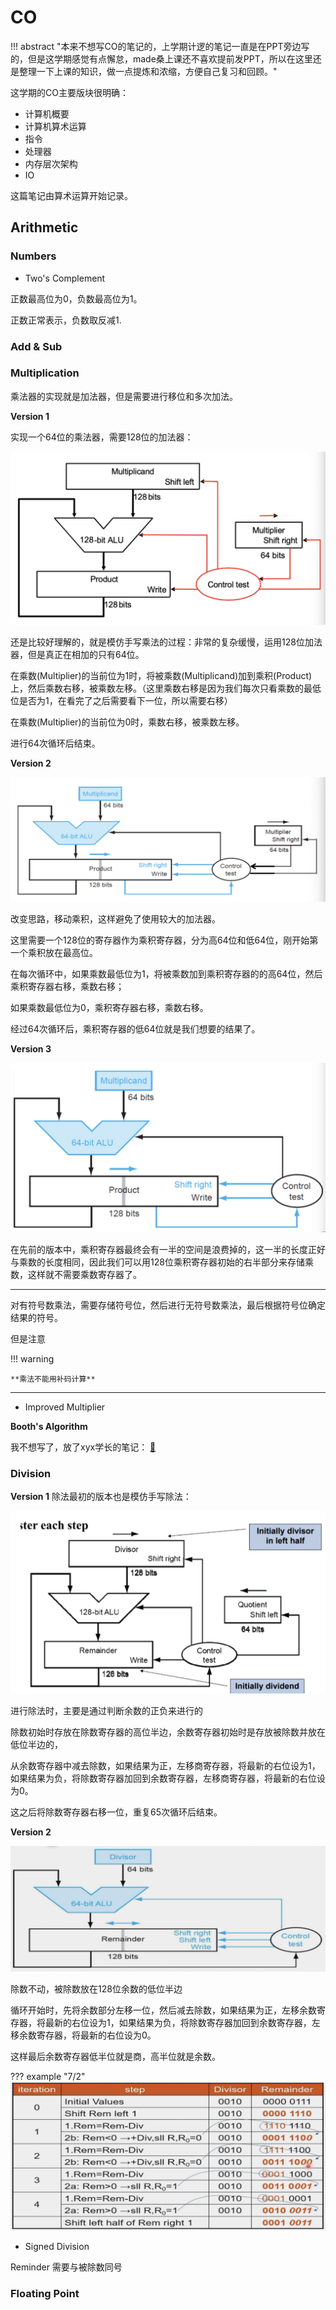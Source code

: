 

# CO

!!! abstract 
    "本来不想写CO的笔记的，上学期计逻的笔记一直是在PPT旁边写的，但是这学期感觉有点懈怠，made桑上课还不喜欢提前发PPT，所以在这里还是整理一下上课的知识，做一点提炼和浓缩，方便自己复习和回顾。"

这学期的CO主要版块很明确：

- 计算机概要
- 计算机算术运算
- 指令
- 处理器
- 内存层次架构
- IO

这篇笔记由算术运算开始记录。


## Arithmetic

### Numbers

- Two's Complement

正数最高位为0，负数最高位为1。

正数正常表示，负数取反减1.

### Add & Sub



### Multiplication

乘法器的实现就是加法器，但是需要进行移位和多次加法。

**Version 1**

实现一个64位的乘法器，需要128位的加法器：

![co-1](/../../../../assets/pics/co/co-1.png)

还是比较好理解的，就是模仿手写乘法的过程：非常的复杂缓慢，运用128位加法器，但是真正在相加的只有64位。

在乘数(Multiplier)的当前位为1时，将被乘数(Multiplicand)加到乘积(Product)上，然后乘数右移，被乘数左移。（这里乘数右移是因为我们每次只看乘数的最低位是否为1，在看完了之后需要看下一位，所以需要右移）

在乘数(Multiplier)的当前位为0时，乘数右移，被乘数左移。

进行64次循环后结束。

**Version 2**

![co-2](/../../../../assets/pics/co/co-2.png)

改变思路，移动乘积，这样避免了使用较大的加法器。

这里需要一个128位的寄存器作为乘积寄存器，分为高64位和低64位，刚开始第一个乘积放在最高位。

在每次循环中，如果乘数最低位为1，将被乘数加到乘积寄存器的的高64位，然后乘积寄存器右移，乘数右移；

如果乘数最低位为0，乘积寄存器右移，乘数右移。

经过64次循环后，乘积寄存器的低64位就是我们想要的结果了。


**Version 3**

![co-3](/../../../../assets/pics/co/co-3.png)

在先前的版本中，乘积寄存器最终会有一半的空间是浪费掉的，这一半的长度正好与乘数的长度相同，因此我们可以用128位乘积寄存器初始的右半部分来存储乘数，这样就不需要乘数寄存器了。

----

对有符号数乘法，需要存储符号位，然后进行无符号数乘法，最后根据符号位确定结果的符号。

但是注意

!!! warning

    **乘法不能用补码计算**

----

- Improved Multiplier

**Booth's Algorithm**

我不想写了，放了xyx学长的笔记：
[🔗](https://xuan-insr.github.io/computer_organization/3_arithmetic/#booths-algorithm)
### Division

**Version 1**
除法最初的版本也是模仿手写除法：

![co-4](/../../../../assets/pics/co/co-4.png)

进行除法时，主要是通过判断余数的正负来进行的

除数初始时存放在除数寄存器的高位半边，余数寄存器初始时是存放被除数并放在低位半边的，

从余数寄存器中减去除数，如果结果为正，左移商寄存器，将最新的右位设为1，如果结果为负，将除数寄存器加回到余数寄存器，左移商寄存器，将最新的右位设为0。

这之后将除数寄存器右移一位，重复65次循环后结束。

**Version 2**

![co-5](/../../../../assets/pics/co/co-5.png)

除数不动，被除数放在128位余数的低位半边

循环开始时，先将余数部分左移一位，然后减去除数，如果结果为正，左移余数寄存器，将最新的右位设为1，如果结果为负，将除数寄存器加回到余数寄存器，左移余数寄存器，将最新的右位设为0。

这样最后余数寄存器低半位就是商，高半位就是余数。

??? example "7/2"
    ![co-6](/../../../../assets/pics/co/co-6.png)

- Signed Division

Reminder 需要与被除数同号
### Floating Point

